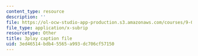 ```yaml
---
content_type: resource
description: ''
file: https://ol-ocw-studio-app-production.s3.amazonaws.com/courses/9-00sc-introduction-to-psychology-fall-2011/3ed46514bdb45565a993dc706cf57150_MYMYXhR2Ppw.vtt
file_type: application/x-subrip
resourcetype: Other
title: 3play caption file
uid: 3ed46514-bdb4-5565-a993-dc706cf57150
---
```

